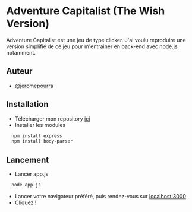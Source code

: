 # Adventure Capitalist (The Wish Version)


Adventure Capitalist est une jeu de type clicker.
J'ai voulu reproduire une version simplifié de ce jeu pour m'entrainer en back-end avec node.js notamment.


## Auteur


- [@jeromepourra](https://www.github.com/jeromepourra)


## Installation

* Télécharger mon repository [ici](https://github.com/jeromepourra/adcap/archive/refs/heads/main.zip)
* Installer les modules


```bash
  npm install express
  npm install body-parser
```

## Lancement

* Lancer app.js

```bash
  node app.js
```

* Lancer votre navigateur préféré, puis rendez-vous sur [localhost:3000](http://localhost:3000)
* Cliquez !
    